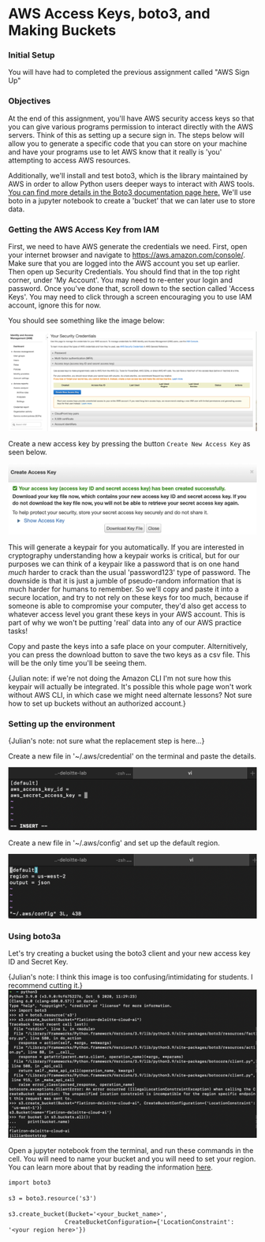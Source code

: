 # AWS Access Keys, boto3, and Making Buckets


### Initial Setup

You will have had to completed the previous assignment called "AWS Sign Up"

### Objectives

At the end of this assignment, you'll have AWS security access keys so that you can give various programs permission to interact directly with the AWS servers. Think of this as setting up a secure sign in. The steps below will allow you to generate a specific code that you can store on your machine and have your programs use to let AWS know that it really is 'you' attempting to access AWS resources. 

Additionally, we'll install and test boto3, which is the library maintained by AWS in order to allow Python users deeper ways to interact with AWS tools. [You can find more details in the Boto3 documentation page here.](https://boto3.amazonaws.com/v1/documentation/api/latest/index.html) We'll use boto in a jupyter notebook to create a 'bucket' that we can later use to store data.  

### Getting the AWS Access Key from IAM

First, we need to have AWS generate the credentials we need. First, open your internet browser and navigate to https://aws.amazon.com/console/. Make sure that you are logged into the AWS account you set up earlier.  Then open up Security Credentials. You should find that in the top right corner, under 'My Account'. You may need to re-enter your login and password. Once you've done that, scroll down to the section called 'Access Keys'. You may need to click through a screen encouraging you to use IAM account, ignore this for now. 

You should see something like the image below:

<img src="https://raw.githubusercontent.com/learn-co-curriculum/dsc-set-up-aws-iam/main/assets/aws_access_1.png">

Create a new access key by pressing the button `Create New Access Key` as seen below. 

<img src="https://raw.githubusercontent.com/learn-co-curriculum/dsc-set-up-aws-iam/main/assets/aws_access_2.png">

This will generate a keypair for you automatically. If you are interested in cryptography understanding how a keypair works is critical, but for our purposes we can think of a keypair like a password that is on one hand *much* harder to crack than the usual 'password123' type of password. The downside is that it is just a jumble of pseudo-random information that is much harder for humans to remember. So we'll copy and paste it into a secure location, and try to not rely on these keys for too much, because if someone is able to compromise your computer, they'd also get access to whatever access level you grant these keys in your AWS account. This is part of why we won't be putting 'real' data into any of our AWS practice tasks!

Copy and paste the keys into a safe place on your computer. Alternitively, you can press the download button to save the two keys as a csv file. This will be the only time you'll be seeing them. 

{Julian note: if we're not doing the Amazon CLI I'm not sure how this keypair will actually be integrated. It's possible this whole page won't work without  AWS CLI, in which case we might need alternate lessons? Not sure how to set up buckets without an authorized account.}

### Setting up the environment

{Julian's note: not sure what the replacement step is here...}

Create a new file in '~/.aws/credential' on the terminal and paste the details.

<img src="https://raw.githubusercontent.com/learn-co-curriculum/dsc-set-up-aws-iam/main/assets/aws_access_3.png">

Create a new file in '~/.aws/config' and set up the default region.

<img src="https://raw.githubusercontent.com/learn-co-curriculum/dsc-set-up-aws-iam/main/assets/aws_access_4.png">

### Using boto3a

Let's try creating a bucket using the boto3 client and your new access key ID and Secret Key.

{Julian's note: I think this image is too confusing/intimidating for students. I recommend cutting it.}
<img src="https://raw.githubusercontent.com/learn-co-curriculum/dsc-set-up-aws-iam/main/assets/aws_access_5.png">

Open a jupyter notebook from the terminal, and run these commands in the cell. You will need to name your bucket and you will need to set your region. You can learn more about that by reading the information [here](https://aws.amazon.com/about-aws/global-infrastructure/regions_az/).

```
import boto3

s3 = boto3.resource('s3')

s3.create_bucket(Bucket='<your_bucket_name>', 
                CreateBucketConfiguration={'LocationConstraint': '<your region here>'})
                
```


